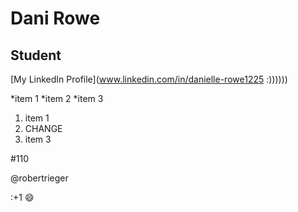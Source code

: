 # Dani Rowe 

## Student

[My LinkedIn Profile](www.linkedin.com/in/danielle-rowe1225 :))))))

*item 1
*item 2
*item 3

1. item 1
2. CHANGE
3. item 3

#110

@robertrieger

:+1 :smile: